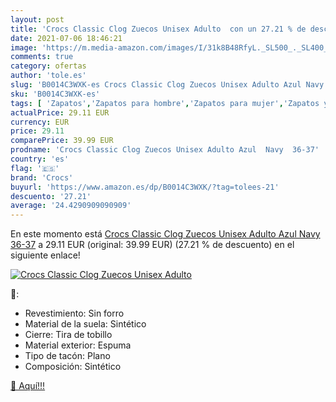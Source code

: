 ```yaml
---
layout: post
title: 'Crocs Classic Clog Zuecos Unisex Adulto  con un 27.21 % de descuento'
date: 2021-07-06 18:46:21
image: 'https://m.media-amazon.com/images/I/31k8B48RfyL._SL500_._SL400_.jpg'
comments: true
category: ofertas
author: 'tole.es'
slug: 'B0014C3WXK-es Crocs Classic Clog Zuecos Unisex Adulto Azul Navy 36-37'
sku: 'B0014C3WXK-es'
tags: [ 'Zapatos','Zapatos para hombre','Zapatos para mujer','Zapatos y complementos','Zuecos y mules de mujer','Zuecos y mules para hombre','crocs','zuecos', ]
actualPrice: 29.11 EUR
currency: EUR
price: 29.11
comparePrice: 39.99 EUR
prodname: 'Crocs Classic Clog Zuecos Unisex Adulto Azul  Navy  36-37'
country: 'es'
flag: '🇪🇸'
brand: 'Crocs'
buyurl: 'https://www.amazon.es/dp/B0014C3WXK/?tag=tolees-21'
descuento: '27.21'
average: '24.4290909090909'
---
```


En este momento está [Crocs Classic Clog Zuecos Unisex Adulto Azul  Navy  36-37](https://www.amazon.es/dp/B0014C3WXK/?tag=tolees-21) a 29.11 EUR (original: 39.99 EUR) (27.21 %  de descuento) en el siguiente enlace!

[![Crocs Classic Clog Zuecos Unisex Adulto ](https://m.media-amazon.com/images/I/31k8B48RfyL._SL500_._SL400_.jpg)](https://www.amazon.es/dp/B0014C3WXK/?tag=tolees-21)

🔎:

- Revestimiento: Sin forro
- Material de la suela: Sintético
- Cierre: Tira de tobillo
- Material exterior: Espuma
- Tipo de tacón: Plano
- Composición: Sintético

[🛒 Aquí!!!](https://www.amazon.es/dp/B0014C3WXK/?tag=tolees-21)
